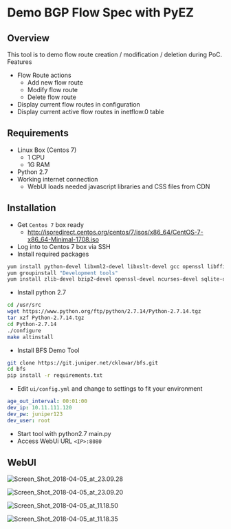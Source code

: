 # Demo BGP Flow Spec with PyEZ #


## Overview ##
This tool is to demo flow route creation / modification / deletion during PoC.
Features

- Flow Route actions
  + Add new flow route
  + Modify flow route
  + Delete flow route
- Display current flow routes in configuration
- Display current active flow routes in inetflow.0 table

## Requirements ##

- Linux Box (Centos 7)
  + 1 CPU
  + 1G RAM
- Python 2.7
- Working internet connection 
  + WebUI loads needed javascript libraries and CSS files from CDN

## Installation ##

- Get `Centos 7` box ready
  + http://isoredirect.centos.org/centos/7/isos/x86_64/CentOS-7-x86_64-Minimal-1708.iso
- Log into to Centos 7 box via SSH
- Install required packages 

```bash
yum install python-devel libxml2-devel libxslt-devel gcc openssl libffi-devel wget curl
yum groupinstall "Development tools"
yum install zlib-devel bzip2-devel openssl-devel ncurses-devel sqlite-devel
```
- Install python 2.7

```bash
cd /usr/src
wget https://www.python.org/ftp/python/2.7.14/Python-2.7.14.tgz
tar xzf Python-2.7.14.tgz
cd Python-2.7.14
./configure
make altinstall
```
- Install BFS Demo Tool

```bash
git clone https://git.juniper.net/cklewar/bfs.git
cd bfs
pip install -r requirements.txt
```
- Edit `ui/config.yml` and change to settings to fit your environment

```yaml
age_out_interval: 00:01:00
dev_ip: 10.11.111.120
dev_pw: juniper123
dev_user: root
```
- Start tool with python2.7 main.py
- Access WebUi URL `<IP>:8080`

## WebUI ##

![Screen_Shot_2018-04-05_at_23.09.28](/uploads/3427b8741cf4e83a51485761c108b7e4/Screen_Shot_2018-04-05_at_23.09.28.png)

![Screen_Shot_2018-04-05_at_23.09.20](/uploads/2cfe6986c306501b75531875ade4b051/Screen_Shot_2018-04-05_at_23.09.20.png)

![Screen_Shot_2018-04-05_at_11.18.50](/uploads/9dc1f9063ca44f3c5be07cc9f48f92dc/Screen_Shot_2018-04-05_at_11.18.50.png)

![Screen_Shot_2018-04-05_at_11.18.35](/uploads/da39dbbac9843143cf2d1bbbdf88f1b6/Screen_Shot_2018-04-05_at_11.18.35.png)